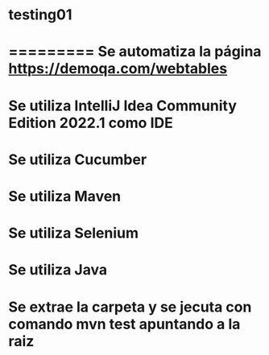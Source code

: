# testing01
=========
 Se automatiza la página https://demoqa.com/webtables
=========
Se utiliza IntelliJ Idea Community Edition 2022.1 como IDE
=========
Se utiliza Cucumber
=========
Se utiliza Maven
=========
Se utiliza Selenium
=========
Se utiliza Java
=========
Se extrae la carpeta y se jecuta con comando mvn test apuntando a la raiz
=========
